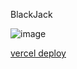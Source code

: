 BlackJack

![image](https://github.com/QuinnChrest/blackjack/assets/30156594/794f761a-1e56-456f-8236-6e378b5a7941)


[vercel deploy](https://blackjack-iota-three.vercel.app/)
